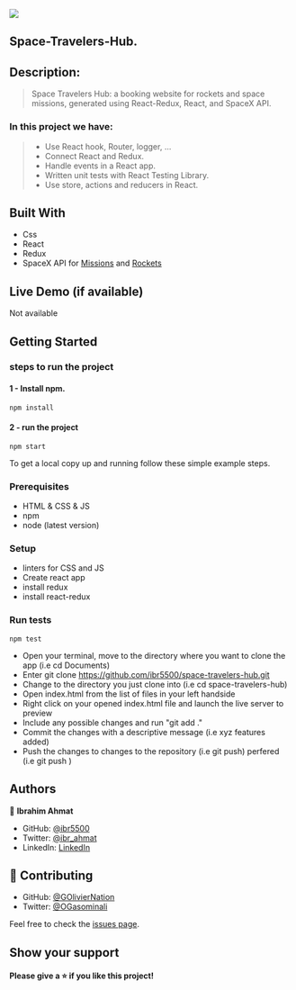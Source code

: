 ![](https://img.shields.io/badge/Microverse-blueviolet)

## Space-Travelers-Hub.

## Description:

> Space Travelers Hub: a booking website for rockets and space missions, generated using React-Redux, React, and SpaceX API.

### In this project we have:

> - Use React hook, Router, logger, ...
> - Connect React and Redux.
> - Handle events in a React app.
> - Written unit tests with React Testing Library.
> - Use store, actions and reducers in React.

## Built With

- Css
- React
- Redux
- SpaceX API for [Missions](https://api.spacexdata.com/v3/missions) and [Rockets](https://api.spacexdata.com/v3/rockets)

## Live Demo (if available)

Not available

## Getting Started

### steps to run the project

#### 1 - Install npm.

```
npm install
```

#### 2 - run the project

```
npm start
```

To get a local copy up and running follow these simple example steps.

### Prerequisites

- HTML & CSS & JS
- npm
- node (latest version)

### Setup

- linters for CSS and JS
- Create react app
- install redux
- install react-redux

### Run tests

```
npm test
```
- Open your terminal, move to the directory where you want to clone the app (i.e cd Documents)
- Enter git clone https://github.com/ibr5500/space-travelers-hub.git
- Change to the directory you just clone into (i.e cd space-travelers-hub)
- Open index.html from the list of files in your left handside
- Right click on your opened index.html file and launch the live server to preview
- Include any possible changes and run "git add ."
- Commit the changes with a descriptive message (i.e xyz features added)
- Push the changes to changes to the repository (i.e git push) perfered (i.e git push <New-branch>)

## Authors

👤 **Ibrahim Ahmat**

- GitHub: [@ibr5500](https://github.com/ibr5500)
- Twitter: [@ibr_ahmat](https://twitter.com/ibr_ahmat)
- LinkedIn: [LinkedIn](https://www.linkedin.com/in/ibrahim-ahmat-b5513b1a6/)

## 🤝 Contributing

- GitHub: [@GOlivierNation](https://github.com/GOlivierNation)
- Twitter: [@OGasominali](https://twitter.com/OGasominali)

Feel free to check the [issues page](../../issues/).

## Show your support

#### Please give a ⭐️ if you like this project!